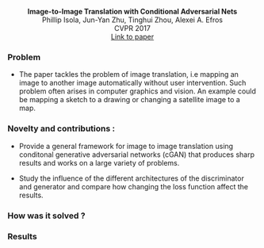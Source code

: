 <p align="center">
<b>Image-to-Image Translation with Conditional Adversarial Nets</b><br>
Phillip Isola, Jun-Yan Zhu, Tinghui Zhou, Alexei A. Efros<br>
CVPR 2017<br>
<a href="https://phillipi.github.io/pix2pix/">Link to paper</a>
</p>

### Problem 

* The paper tackles the problem of image translation, i.e mapping an image to another image automatically without user intervention. Such problem often arises in computer graphics and vision. An example could be mapping a sketch to a drawing or changing a satellite image to a map.

### Novelty and contributions :

* Provide a general framework for image to image translation using conditonal generative adversarial networks (cGAN) that produces sharp results and works on a large variety of problems.

* Study the influence of the different architectures of the discriminator and generator and compare how changing the loss function affect the results.

### How was it solved ?



### Results
